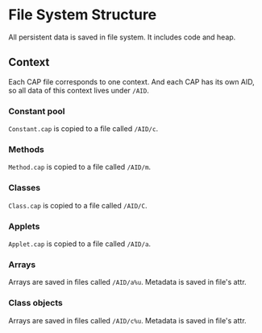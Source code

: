 # File System Structure

All persistent data is saved in file system. It includes code and heap.

## Context

Each CAP file corresponds to one context. And each CAP has its own AID, so all data of this context lives under `/AID`.

### Constant pool

`Constant.cap` is copied to a file called `/AID/c`.

### Methods

`Method.cap` is copied to a file called `/AID/m`.


### Classes

`Class.cap` is copied to a file called `/AID/C`.


### Applets

`Applet.cap` is copied to a file called `/AID/a`.

### Arrays

Arrays are saved in files called `/AID/a%u`. Metadata is saved in file's attr.

### Class objects

Arrays are saved in files called `/AID/c%u`. Metadata is saved in file's attr.
